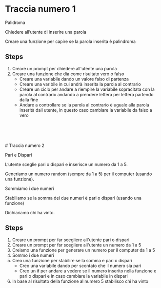 # Traccia numero 1

Palidroma

Chiedere all’utente di inserire una parola

Creare una funzione per capire se la parola inserita è palindroma

## Steps

1. Creare un prompt per chiedere all'utente una parola
1. Creare una funzione che dia come risultato vero o falso
   - Creare una variabile dando un valore falso di partenza
   - Creare una varibile in cui andrà inserita la parola al contrario
   - Creare un ciclo per andare a riempire la variabile sopracitata con la parola al contrario andando a prendere lettera per lettera partendo dalla fine
   - Andare a controllare se la parola al contrario è uguale alla parola inserità dall utente, in questo caso cambiare la variabile da falso a vero

<br>
<br>
<br>
<br>
# Traccia numero 2

Pari e Dispari

L’utente sceglie pari o dispari e inserisce un numero da 1 a 5.

Generiamo un numero random (sempre da 1 a 5) per il computer (usando una funzione).

Sommiamo i due numeri

Stabiliamo se la somma dei due numeri è pari o dispari (usando una funzione)

Dichiariamo chi ha vinto.

## Steps

1. Creare un prompt per far scegliere all'utente pari o dispari
1. Creare un prompt per far scegliere all'utente un numero da 1 a 5
1. Creiamo una funzione per generare un numero per il computer da 1 a 5
1. Sommo i due numeri
1. Creo una funzione per stabilire se la somma e pari o dispari
   - Creo una variabile dando per scontato che il numero sia pari
   - Creo un if per andare a vedere se il numero inserito nella funzione e pari o dispari e in caso cambiare la variabile in dispari
1. In base al risultato della funzione al numero 5 stabilisco chi ha vinto
